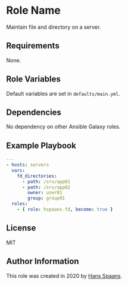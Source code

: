 # Role Name

Maintain file and directory on a server.

## Requirements

None.

## Role Variables

Default variables are set in `defaults/main.yml`.

## Dependencies

No dependency on other Ansible Galaxy roles.

## Example Playbook

```yaml
---
- hosts: servers
  vars:
    fd_directories:
      - path: /srv/app01
      - path: /srv/app02
        owner: user01
        group: group01
  roles:
    - { role: hspaans.fd, become: true }
```

## License

MIT

## Author Information

This role was created in 2020 by [Hans Spaans](https://github.com/hspaans).

